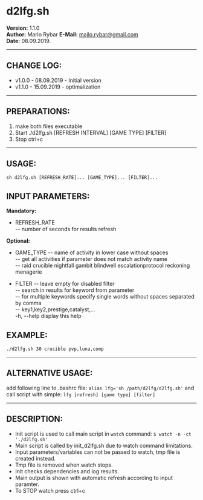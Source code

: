 #  d2lfg.sh 
                       
 **Version:** 1.1.0           
**Author:** Mario Rybar 
**E-Mail:** majlo.rybar@gmail.com         
 **Date:** 08.09.2019. 

 --------------------------------------------------------------------  
## CHANGE LOG:  

* v1.0.0 - 08.09.2019 - Initial version  
* v1.1.0 - 15.09.2019 - optimalization     

-------------------------------------------------------------------------------- 
## PREPARATIONS:         
       
1. make both files executable         
2. Start ./d2lfg.sh [REFRESH INTERVAL] [GAME TYPE] [FILTER]               
3. Stop ctrl+c    
------------------------------------------------------------------------------   
## USAGE: 
 `sh d2lfg.sh [REFRESH_RATE]... [GAME_TYPE]... [FILTER]... `

## INPUT PARAMETERS:  
**Mandatory:**  
 * REFRESH_RATE         
-- number of seconds for results refresh         

**Optional:**    
 * GAME_TYPE 
-- name of activity in lower case without spaces   
-- get all activities if parameter does not match activity name   
-- raid crucible nightfall gambit blindwell escalationprotocol reckoning menagerie  

 * FILTER
-- leave empty for disabled filter   
-- search in results for keyword from parameter                    
-- for multiple keywords specify single words without spaces separated by comma   
-- key1,key2,prestige,catalyst,...   
 -h, --help display this help          
       
## EXAMPLE:                 
 `./d2lfg.sh 30 crucible pvp,luna,comp`    
 
 ---------------------------------------------------------------------------------
## ALTERNATIVE USAGE:  

add following line to .bashrc file: `alias lfg='sh /path/d2lfg/d2lfg.sh'`  and call script with simple: `lfg [refresh] [game type] [filter]`        

---------------------------------------------------------------------------------

## DESCRIPTION:  
- Init script is used to call main script in `watch` command:  `$ watch -n -ct './d2lfg.sh'`   
- Main script is called by init_d2lfg.sh due to watch command limitations.  
- Input parameters/variables can not be passed to watch, tmp file is created instead.  
- Tmp file is removed when watch stops.  
- Init checks dependencies and log results.  
- Main output is shown with automatic refresh according to input paramter.  
- To STOP watch press ctrl+c